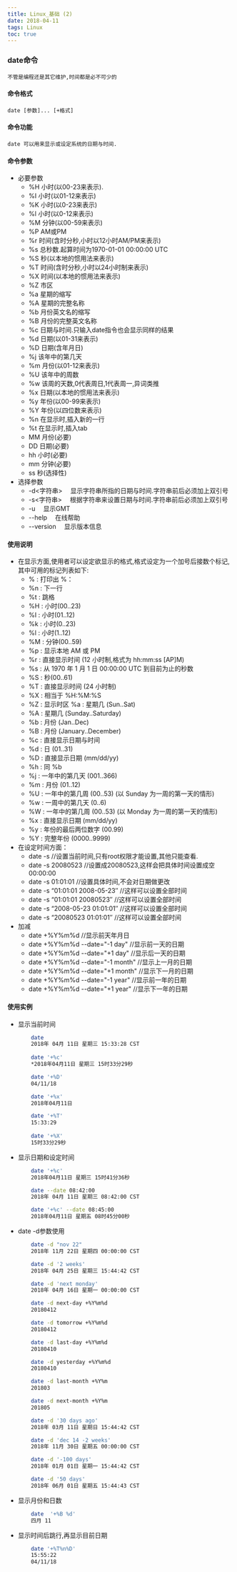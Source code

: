 ```yaml
---
title: Linux_基础 (2)
date: 2018-04-11
tags: Linux
toc: true
---
```


### date命令
    不管是编程还是其它维护,时间都是必不可少的

<!-- more -->

#### 命令格式
    date [参数]... [+格式]

#### 命令功能
    date 可以用来显示或设定系统的日期与时间.

#### 命令参数
- 必要参数
    * %H 小时(以00-23来表示).
    * %I 小时(以01-12来表示)
    * %K 小时(以0-23来表示)
    * %l 小时(以0-12来表示)
    * %M 分钟(以00-59来表示)
    * %P AM或PM
    * %r 时间(含时分秒,小时以12小时AM/PM来表示) 
    * %s 总秒数.起算时间为1970-01-01 00:00:00 UTC
    * %S 秒(以本地的惯用法来表示)
    * %T 时间(含时分秒,小时以24小时制来表示)
    * %X 时间(以本地的惯用法来表示) 
    * %Z 市区
    * %a 星期的缩写
    * %A 星期的完整名称 
    * %b 月份英文名的缩写 
    * %B 月份的完整英文名称
    * %c 日期与时间.只输入date指令也会显示同样的结果 
    * %d 日期(以01-31来表示)
    * %D 日期(含年月日)
    * %j 该年中的第几天
    * %m 月份(以01-12来表示)
    * %U 该年中的周数 
    * %w 该周的天数,0代表周日,1代表周一,异词类推 
    * %x 日期(以本地的惯用法来表示)
    * %y 年份(以00-99来表示)
    * %Y 年份(以四位数来表示)
    * %n 在显示时,插入新的一行
    * %t 在显示时,插入tab 
    * MM 月份(必要) 
    * DD 日期(必要) 
    * hh 小时(必要) 
    * mm 分钟(必要)
    * ss 秒(选择性) 
- 选择参数
	* -d<字符串> 　显示字符串所指的日期与时间.字符串前后必须加上双引号
	* -s<字符串> 　根据字符串来设置日期与时间.字符串前后必须加上双引号
	* -u 　显示GMT
	* --help 　在线帮助
	* --version 　显示版本信息 

#### 使用说明
- 在显示方面,使用者可以设定欲显示的格式,格式设定为一个加号后接数个标记,其中可用的标记列表如下: 
    * % :  打印出 %：
	* %n : 下一行
	* %t : 跳格
	* %H : 小时(00..23)
	* %I : 小时(01..12)
	* %k : 小时(0..23)
	* %l : 小时(1..12)
	* %M : 分钟(00..59)
	* %p : 显示本地 AM 或 PM
	* %r : 直接显示时间 (12 小时制,格式为 hh:mm:ss [AP]M)
	* %s : 从 1970 年 1 月 1 日 00:00:00 UTC 到目前为止的秒数
	* %S : 秒(00..61)
	* %T : 直接显示时间 (24 小时制)
	* %X : 相当于 %H:%M:%S
	* %Z : 显示时区 %a : 星期几 (Sun..Sat)
	* %A : 星期几 (Sunday..Saturday)
	* %b : 月份 (Jan..Dec)
	* %B : 月份 (January..December)
	* %c : 直接显示日期与时间
	* %d : 日 (01..31)
	* %D : 直接显示日期 (mm/dd/yy)
	* %h : 同 %b
	* %j : 一年中的第几天 (001..366)
	* %m : 月份 (01..12)
	* %U : 一年中的第几周 (00..53) (以 Sunday 为一周的第一天的情形)
	* %w : 一周中的第几天 (0..6)
	* %W : 一年中的第几周 (00..53) (以 Monday 为一周的第一天的情形)
	* %x : 直接显示日期 (mm/dd/yy)
	* %y : 年份的最后两位数字 (00.99)
	* %Y : 完整年份 (0000..9999)
- 在设定时间方面：
	* date -s //设置当前时间,只有root权限才能设置,其他只能查看.
	* date -s 20080523 //设置成20080523,这样会把具体时间设置成空00:00:00
	* date -s 01:01:01 //设置具体时间,不会对日期做更改
	* date -s “01:01:01 2008-05-23″ //这样可以设置全部时间
	* date -s “01:01:01 20080523″ //这样可以设置全部时间
	* date -s “2008-05-23 01:01:01″ //这样可以设置全部时间
	* date -s “20080523 01:01:01″ //这样可以设置全部时间
- 加减
	* date +%Y%m%d         //显示前天年月日
	* date +%Y%m%d --date="-1 day"  //显示前一天的日期
    * date +%Y%m%d --date="+1 day"  //显示后一天的日期
	* date +%Y%m%d --date="-1 month"  //显示上一月的日期
	* date +%Y%m%d --date="+1 month"  //显示下一月的日期
	* date +%Y%m%d --date="-1 year"  //显示前一年的日期
	* date +%Y%m%d --date="+1 year"  //显示下一年的日期

#### 使用实例
- 显示当前时间
	```bash
		date
		2018年 04月 11日 星期三 15:33:28 CST
		
		date '+%c'
		*2018年04月11日 星期三 15时33分29秒

		date '+%D'
		04/11/18

		date '+%x'
		2018年04月11日

		date '+%T'
		15:33:29
		
		date '+%X'
		15时33分29秒
	```
- 显示日期和设定时间
	```bash
		date '+%c'
		2018年04月11日 星期三 15时41分36秒

		date --date 08:42:00
		2018年 04月 11日 星期三 08:42:00 CST

		date '+%c' --date 08:45:00
		2018年04月11日 星期五 08时45分00秒
	```
- date -d参数使用
	```bash
		date -d "nov 22"
		2018年 11月 22日 星期四 00:00:00 CST

		date -d '2 weeks'
		2018年 04月 25日 星期三 15:44:42 CST

		date -d 'next monday'
		2018年 04月 16日 星期一 00:00:00 CST

		date -d next-day +%Y%m%d
		20180412

		date -d tomorrow +%Y%m%d
		20180412

		date -d last-day +%Y%m%d
		20180410

		date -d yesterday +%Y%m%d
		20180410

		date -d last-month +%Y%m
		201803

		date -d next-month +%Y%m
		201805

		date -d '30 days ago'
		2018年 03月 11日 星期日 15:44:42 CST

		date -d 'dec 14 -2 weeks'
		2018年 11月 30日 星期五 00:00:00 CST

		date -d '-100 days'
		2018年 01月 01日 星期一 15:44:42 CST

		date -d '50 days'
		2018年 06月 01日 星期五 15:44:43 CST
	```
- 显示月份和日数
    ```bash
		date  '+%B %d'
		四月 11
	```
- 显示时间后跳行,再显示目前日期 
	```bash
    	date '+%T%n%D'
    	15:55:22
    	04/11/18
	```